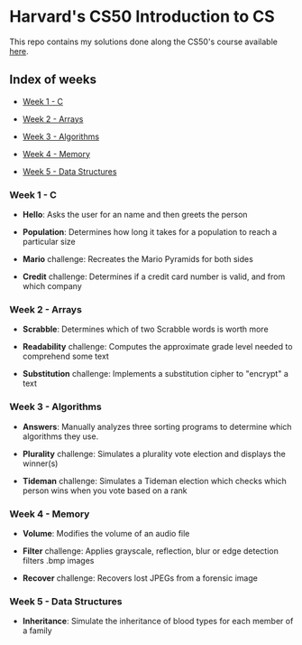 # Harvard's CS50 Introduction to CS

This repo contains my solutions done along the CS50's course available [here](https://cs50.harvard.edu/x/2021/).

## Index of weeks

- [Week 1 - C](#week-1---c)

- [Week 2 - Arrays](#week-2---arrays)

- [Week 3 - Algorithms](#week-3---algorithms)

- [Week 4 - Memory](#week-4---memory)

- [Week 5 - Data Structures](#week-5---data-structures)

### Week 1 - C

- **Hello**: Asks the user for an name and then greets the person

- **Population**: Determines how long it takes for a population to reach a particular size

- **Mario** challenge: Recreates the Mario Pyramids for both sides

- **Credit** challenge: Determines if a credit card number is valid, and from which company

### Week 2 - Arrays

- **Scrabble**: Determines which of two Scrabble words is worth more

- **Readability** challenge: Computes the approximate grade level needed to comprehend some text

- **Substitution** challenge: Implements a substitution cipher to "encrypt" a text

### Week 3 - Algorithms

- **Answers**: Manually analyzes three sorting programs to determine which algorithms they use.

- **Plurality** challenge: Simulates a plurality vote election and displays the winner(s)

- **Tideman** challenge: Simulates a Tideman election which checks which person wins when you vote based on a rank

### Week 4 - Memory

- **Volume**: Modifies the volume of an audio file

- **Filter** challenge: Applies grayscale, reflection, blur or edge detection filters .bmp images

- **Recover** challenge: Recovers lost JPEGs from a forensic image

### Week 5 - Data Structures

- **Inheritance**: Simulate the inheritance of blood types for each member of a family
